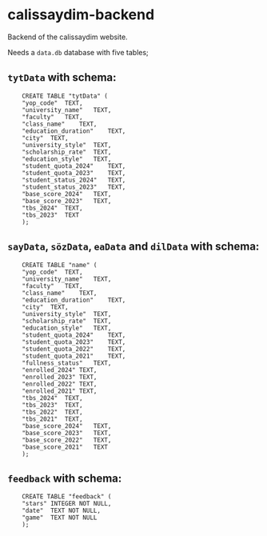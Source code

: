 # calissaydim-backend

Backend of the calissaydim website.

Needs a `data.db` database with five tables;

## `tytData` with schema:
        CREATE TABLE "tytData" (
    	"yop_code"	TEXT,
    	"university_name"	TEXT,
    	"faculty"	TEXT,
    	"class_name"	TEXT,
    	"education_duration"	TEXT,
    	"city"	TEXT,
    	"university_style"	TEXT,
    	"scholarship_rate"	TEXT,
    	"education_style"	TEXT,
    	"student_quota_2024"	TEXT,
    	"student_quota_2023"	TEXT,
    	"student_status_2024"	TEXT,
    	"student_status_2023"	TEXT,
    	"base_score_2024"	TEXT,
    	"base_score_2023"	TEXT,
    	"tbs_2024"	TEXT,
    	"tbs_2023"	TEXT
        );


## `sayData`, `sözData`, `eaData` and `dilData` with schema:
        CREATE TABLE "name" (
    	"yop_code"	TEXT,
    	"university_name"	TEXT,
    	"faculty"	TEXT,
    	"class_name"	TEXT,
    	"education_duration"	TEXT,
    	"city"	TEXT,
    	"university_style"	TEXT,
    	"scholarship_rate"	TEXT,
    	"education_style"	TEXT,
    	"student_quota_2024"	TEXT,
    	"student_quota_2023"	TEXT,
    	"student_quota_2022"	TEXT,
    	"student_quota_2021"	TEXT,
    	"fullness_status"	TEXT,
    	"enrolled_2024"	TEXT,
    	"enrolled_2023"	TEXT,
    	"enrolled_2022"	TEXT,
    	"enrolled_2021"	TEXT,
    	"tbs_2024"	TEXT,
    	"tbs_2023"	TEXT,
    	"tbs_2022"	TEXT,
    	"tbs_2021"	TEXT,
    	"base_score_2024"	TEXT,
    	"base_score_2023"	TEXT,
    	"base_score_2022"	TEXT,
    	"base_score_2021"	TEXT
        );

## `feedback` with schema:
        CREATE TABLE "feedback" (
        "stars"	INTEGER NOT NULL,
        "date"	TEXT NOT NULL,
        "game"	TEXT NOT NULL
        );
